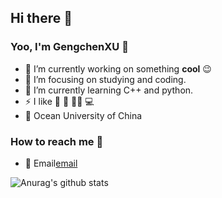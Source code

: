 ## Hi there 👋

### Yoo, I'm GengchenXU :wave:
- 🔭 I’m currently working on something **cool** :wink:
- 🏢 I’m focusing on studying and coding.
- :seedling: I’m currently learning C++ and python.
- :zap: I like :ping_pong: :volleyball: :swimming_man: :computer:
- :school: Ocean University of China

### How to reach me :beers:

- :email: Email[email](xgcjishigudu@gmail.com)

![Anurag's github stats](https://github-readme-stats.vercel.app/api?username=GengchenXU&show_icons=true&theme=radical)